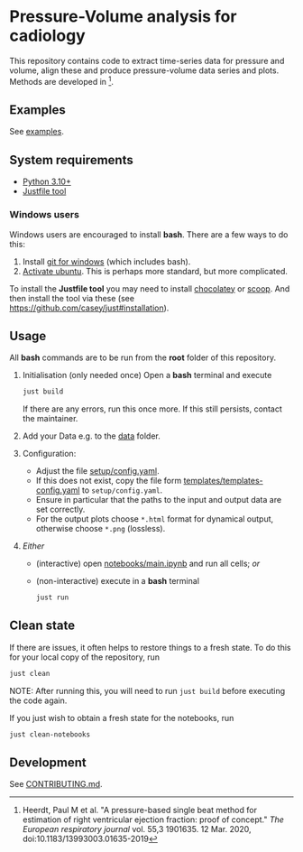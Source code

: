 # Pressure-Volume analysis for cadiology #

This repository contains code to extract time-series data for pressure and volume,
align these and produce pressure-volume data series and plots.
Methods are developed in [^Heerdt2019].

## Examples ##

See [examples](examples).

## System requirements ##

- [Python 3.10+](https://www.python.org/downloads)
- [Justfile tool](https://github.com/casey/just#installation)

### Windows users ###

Windows users are encouraged to install **bash**.
There are a few ways to do this:

1. Install [git for windows](https://gitforwindows.org) (which includes bash).
2. [Activate ubuntu](https://devblogs.microsoft.com/commandline/bash-on-ubuntu-on-windows-download-now-3).
   This is perhaps more standard, but more complicated.

To install the **Justfile tool** you may need to install
[chocolatey](https://chocolatey.org/install)
or [scoop](https://github.com/ScoopInstaller/Scoop#installation).
And then install the tool via these
(see <https://github.com/casey/just#installation>).

## Usage ##

All **bash** commands are to be run from the **root** folder of this repository.

1. Initialisation (only needed once)
  Open a **bash** terminal and execute

    ```bash
    just build
    ```

    If there are any errors, run this once more.
    If this still persists, contact the maintainer.

2. Add your Data e.g. to the [data](data) folder.

3. Configuration:

    - Adjust the file [setup/config.yaml](setup/config.yaml).
    - If this does not exist, copy the file form [templates/templates-config.yaml](templates/template-config.yaml)
     to `setup/config.yaml`.
    - Ensure in particular that the paths to the input and output data are set correctly.
    - For the output plots choose `*.html` format for dynamical output,
      otherwise choose `*.png` (lossless).

4. _Either_

    - (interactive) open [notebooks/main.ipynb](notebooks/main.ipynb)
      and run all cells; _or_

    - (non-interactive) execute in a **bash** terminal

        ```bash
        just run
        ```

## Clean state ##

If there are issues, it often helps to restore things to a fresh state.
To do this for your local copy of the repository, run

```bash
just clean
```

NOTE: After running this, you will need to run `just build` before executing the code again.

If you just wish to obtain a fresh state for the notebooks, run

```bash
just clean-notebooks
```

## Development ##

See [CONTRIBUTING.md](CONTRIBUTING.md).

[^Heerdt2019]: Heerdt, Paul M et al. "A pressure-based single beat method for estimation of right ventricular ejection fraction: proof of concept." _The European respiratory journal_ vol. 55,3 1901635. 12 Mar. 2020, doi:10.1183/13993003.01635-2019
